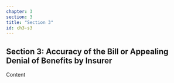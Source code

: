 ```yaml
---
chapter: 3
section: 3
title: "Section 3"
id: ch3-s3
---
```


## Section 3: Accuracy of the Bill or Appealing Denial of Benefits by Insurer

Content
